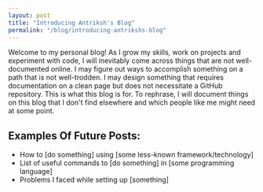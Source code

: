 ```yaml
---
layout: post
title: "Introducing Antriksh's Blog"
permalink: "/blog/introducing-antrikshs-blog"
---
```


Welcome to my personal blog! As I grow my skills, work on projects and experiment with code, I will inevitably come across things that are not well-documented online. I may figure out ways to accomplish something on a path that is not well-trodden. I may design something that requires documentation on a clean page but does not necessitate a GitHub repository. This is what this blog is for. To rephrase, I will document things on this blog that I don't find elsewhere and which people like me might need at some point.

## Examples Of Future Posts:

* How to [do something] using [some less-known framework/technology]
* List of useful commands to [do something] in [some programming language]
* Problems I faced while setting up [something]